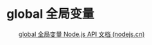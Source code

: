 # global 全局变量

　　[global 全局变量 ](https://nodejs.cn/api-v16/globals.html)​[ Node.js API 文档 (nodejs.cn)](https://nodejs.cn/api-v16/globals.html)
